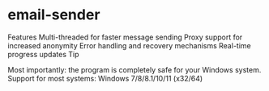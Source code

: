 # email-sender

Features
Multi-threaded for faster message sending
Proxy support for increased anonymity
Error handling and recovery mechanisms
Real-time progress updates
Tip

Most importantly: the program is completely safe for your Windows system.
Support for most systems: Windows 7/8/8.1/10/11 (x32/64)
